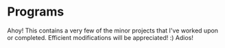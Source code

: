 # Programs
Ahoy!
This contains a very few of the minor projects that I've worked upon or completed.
Efficient modifications will be appreciated! :)
Adios!
